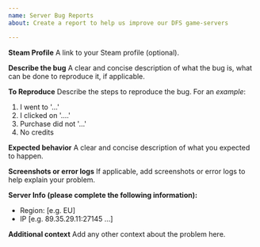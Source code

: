 ```yaml
---
name: Server Bug Reports
about: Create a report to help us improve our DFS game-servers

---
```


**Steam Profile**
A link to your Steam profile (optional).

**Describe the bug**
A clear and concise description of what the bug is, what can be done to reproduce it, if applicable.

**To Reproduce**
Describe the steps to reproduce the bug.
For an *example*:
1. I went to '...'
2. I clicked on '....'
3. Purchase did not '...'
4. No credits

**Expected behavior**
A clear and concise description of what you expected to happen.

**Screenshots or error logs**
If applicable, add screenshots or error logs to help explain your problem.

**Server Info (please complete the following information):**
 - Region: [e.g. EU]
 - IP [e.g. 89.35.29.11:27145 ...]

**Additional context**
Add any other context about the problem here.
